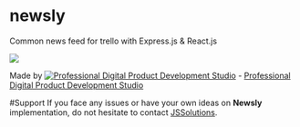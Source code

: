 # newsly
Common news feed for trello with Express.js &amp; React.js

![](https://s3-eu-west-1.amazonaws.com/jssolutions/github/newsly.png)

Made by [![Professional Digital Product Development Studio](https://s3-eu-west-1.amazonaws.com/jssolutions/github/jss_xs.png)](http://jssolutionsdev.com/?github=newsly) - [Professional Digital Product Development Studio](http://jssolutionsdev.com/?github=newsly)

#Support
If you face any issues or have your own ideas on **Newsly** implementation, do not hesitate to contact [JSSolutions](http://jssolutionsdev.com/?github=newsly).
